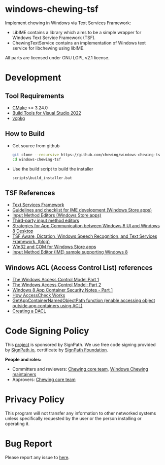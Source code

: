 # windows-chewing-tsf

Implement chewing in Windows via Text Services Framework:
*   LibIME contains a library which aims to be a simple wrapper for Windows Text Service Framework (TSF).
*   ChewingTextService contains an implementation of Windows text service for libchewing using libIME.

All parts are licensed under GNU LGPL v2.1 license.

# Development

## Tool Requirements

* [CMake](http://www.cmake.org/) >= 3.24.0
* [Build Tools for Visual Studio 2022](https://visualstudio.microsoft.com/downloads/#build-tools-for-visual-studio-2022)
* [vcpkg](https://vcpkg.io/)

## How to Build
* Get source from github
    ```bash
    git clone --recursive https://github.com/chewing/windows-chewing-tsf.git
    cd windows-chewing-tsf
    ```
* Use the build script to build the installer
    ```
    scripts\build_installer.bat
    ```

## TSF References
*   [Text Services Framework](http://msdn.microsoft.com/en-us/library/windows/desktop/ms629032%28v=vs.85%29.aspx)
*   [Guidelines and checklist for IME development (Windows Store apps)](http://msdn.microsoft.com/en-us/library/windows/apps/hh967425.aspx)
*   [Input Method Editors (Windows Store apps)](http://msdn.microsoft.com/en-us/library/windows/apps/hh967426.aspx)
*   [Third-party input method editors](http://msdn.microsoft.com/en-us/library/windows/desktop/hh848069%28v=vs.85%29.aspx)
*   [Strategies for App Communication between Windows 8 UI and Windows 8 Desktop](http://software.intel.com/en-us/articles/strategies-for-app-communication-between-windows-8-ui-and-windows-8-desktop)
*   [TSF Aware, Dictation, Windows Speech Recognition, and Text Services Framework. (blog)](http://blogs.msdn.com/b/tsfaware/?Redirected=true)
*   [Win32 and COM for Windows Store apps](http://msdn.microsoft.com/en-us/library/windows/apps/br205757.aspx)
*   [Input Method Editor (IME) sample supporting Windows 8](http://code.msdn.microsoft.com/windowsdesktop/Input-Method-Editor-IME-b1610980)

## Windows ACL (Access Control List) references
*   [The Windows Access Control Model Part 1](http://www.codeproject.com/Articles/10042/The-Windows-Access-Control-Model-Part-1#SID)
*   [The Windows Access Control Model: Part 2](http://www.codeproject.com/Articles/10200/The-Windows-Access-Control-Model-Part-2#SidFun)
*   [Windows 8 App Container Security Notes - Part 1](http://recxltd.blogspot.tw/2012/03/windows-8-app-container-security-notes.html)
*   [How AccessCheck Works](http://msdn.microsoft.com/en-us/library/windows/apps/aa446683.aspx)
*   [GetAppContainerNamedObjectPath function (enable accessing object outside app containers using ACL)](http://msdn.microsoft.com/en-us/library/windows/desktop/hh448493)
*   [Creating a DACL](http://msdn.microsoft.com/en-us/library/windows/apps/ms717798.aspx)

# Code Signing Policy

This [project](https://signpath.org/projects/chewing-im/) is sponsored by SignPath. We use free code signing provided by [SignPath.io](https://about.signpath.io/), certificate by [SignPath Foundation](https://signpath.org/).

**People and roles:**

* Committers and reviewers: [Chewing core team](https://github.com/orgs/chewing/teams/core), [Windows Chewing maintainers](https://github.com/orgs/chewing/teams/windows)
* Approvers: [Chewing core team](https://github.com/orgs/chewing/teams/core)

# Privacy Policy

This program will not transfer any information to other networked systems unless
specifically requested by the user or the person installing or operating it.

# Bug Report
Please report any issue to [here](https://github.com/chewing/windows-chewing-tsf/issues).
